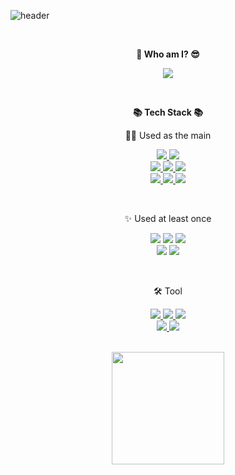 ![header](https://capsule-render.vercel.app/api?type=Shark&color=gradient&height=300&section=header&text=Welcome!&fontSize=90&animation=fadeIn&fontAlignY=38&desc=Sunguk's%20GitHub%20Profile&descAlignY=51&descAlign=62)

<br>

<p align="center">
    <Strong>🥰 Who am I? 😎</Strong>
</p>

<p align="center">
    <a href="https://succulent-bottle-ad0.notion.site/Hello-World-b8eef844b6504444ab7e200894d073bf">
         <img src="https://img.shields.io/badge/My Profile-FFC0CB?style=for-the-badge&logo=Notion&logoColor=black">
    </a>
</p>

<br>

<p align="center">
    <Strong>📚 Tech Stack 📚</Strong><br>
</p>

<p align="center">
    🧑‍💻 Used as the main
</p>

<p align="center" display="inline-block">
  <a href="https://docs.oracle.com/en/java/javase/17/docs/api/">
    <img src="https://img.shields.io/badge/JAVA-007396?style=for-the-badge&logo=OpenJDK&logoColor=white">
  </a>
  <a href="https://docs.gradle.org/current/userguide/userguide.html">
    <img src="https://img.shields.io/badge/Gradle-02303A?style=for-the-badge&logo=Gradle&logoColor=white"> 
  </a>
  <br>
  <a href="https://spring.io/">
    <img src="https://img.shields.io/badge/Spring-6DB33F?style=for-the-badge&logo=Spring&logoColor=white">
  </a>
  <a href="https://spring.io/projects/spring-boot">
    <img src="https://img.shields.io/badge/SPRING%20BOOT-6DB33F?style=for-the-badge&logo=SpringBoot&logoColor=white">
  </a>
  <a href="https://spring.io/projects/spring-security">
    <img src="https://img.shields.io/badge/SPRING%20SECURITY-6DB33F?style=for-the-badge&logo=SPRINGSECURITY&logoColor=white"> 
  </a>
  <br>
  <a href="https://www.mysql.com/">
    <img src="https://img.shields.io/badge/MySQL-4479A1?style=for-the-badge&logo=MySQL&logoColor=fff">
  </a>
  <a href="https://aws.amazon.com/ko/">
    <img src="https://img.shields.io/badge/AWS-232F3E?style=for-the-badge&logo=AmazonAWS&logoColor=white">
  </a>
  <a href="https://www.docker.com/">
    <img src="https://img.shields.io/badge/Docker-2496ED?style=for-the-badge&logo=Docker&logoColor=white">
  </a>
</p>

<br>

<p align="center">
    ✨ Used at least once
</p>

<p align="center" display="inline-block">
    <img src="https://img.shields.io/badge/HTML-E34F26?style=for-the-badge&logo=HTML5&logoColor=white"/>
    <img src="https://img.shields.io/badge/CSS-1572B6?style=for-the-badge&logo=CSS3&logoColor=white"/>
    <img src="https://img.shields.io/badge/JavaScript-F7E018?style=for-the-badge&logo=JavaScript&logoColor=black"/> 
    <br>
    <img src="https://img.shields.io/badge/React-61DAFB?style=for-the-badge&logo=React&logoColor=black"/>
    <img src="https://img.shields.io/badge/Python-3776AB?style=for-the-badge&logo=Python&logoColor=black"/>
</p>

<br>

<p align="center">
    🛠️ Tool
</p>

<p align="center" display="inline-block">
    <a href="https://www.jetbrains.com/ko-kr/idea/">
        <img src="https://img.shields.io/badge/IntelliJ IDEA-000000?style=for-the-badge&logo=IntelliJ IDEA&logoColor=white"/>
    </a>
    <a href="https://www.jetbrains.com/datagrip/?source=google&medium=cpc&campaign=15034927843&term=datagrip&content=555122603676&gclid=CjwKCAiA2fmdBhBpEiwA4CcHzec-fJvUaP_YCAwO2w5x2BsbdNR3CEaNEYvBwdbxYXWKScBkpq8_4BoCIwAQAvD_BwE">
        <img src="https://img.shields.io/badge/DataGrip-000000?style=for-the-badge&logo=DataGrip&logoColor=white"/>
    </a>
    <a href="https://www.postman.com/">
        <img src="https://img.shields.io/badge/Postman-FF6C37?style=for-the-badge&logo=Postman&logoColor=white"/>
    </a>
    <br>
    <a href="https://git-scm.com/">
        <img src="https://img.shields.io/badge/Git-F05032?style=for-the-badge&logo=Git&logoColor=white"/>
    </a>
    <a href="https://www.gitkraken.com/">
        <img src="https://img.shields.io/badge/GitKraken-179287?style=for-the-badge&logo=GitKraken&logoColor=white"/>
    </a>
</p>

<br>

<div align="center">
    <a href="https://github.com/Pepe6bf/Pepe6bf">
    <img align="center" style="height:180px" src="https://github-readme-stats.vercel.app/api?username=Pepe6bf&show_icons=true&theme=dracula"/>
    </a>
</div>


